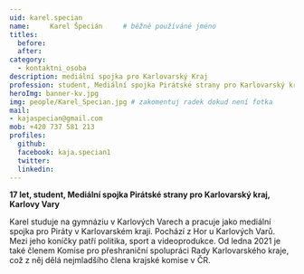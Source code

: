 ```yaml
---
uid: karel.specian
name:     Karel Špecián  	# běžně používáné jméno
titles:
  before:
  after:
category:
  - kontaktni_osoba
description: mediální spojka pro Karlovarský Kraj
profession: student, Mediální spojka Pirátské strany pro Karlovarský kraj
heroImg: banner-kv.jpg
img: people/Karel_Specian.jpg # zakomentuj radek dokud není fotka
mail:
- kajaspecian@gmail.com
mob: +420 737 581 213
profiles:
  github:
  facebook: kaja.specian1
  twitter: 
  linkedin:
---
```

**17 let, student, Mediální spojka Pirátské strany pro Karlovarský kraj, Karlovy Vary**

Karel studuje na gymnáziu v Karlových Varech a pracuje jako mediální spojka pro Piráty v Karlovarském kraji.
Pochází z Hor u Karlových Varů. 
Mezi jeho koníčky patří politika, sport a videoprodukce.
Od ledna 2021 je také členem Komise pro přeshraniční spolupráci Rady Karlovarského kraje, což z něj dělá nejmladšího člena krajské komise v ČR.
